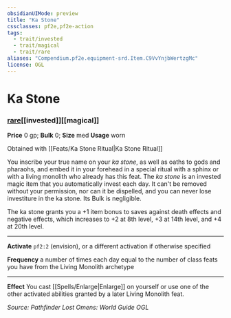 ```yaml
---
obsidianUIMode: preview
title: "Ka Stone"
cssclasses: pf2e,pf2e-action
tags:
  - trait/invested
  - trait/magical
  - trait/rare
aliases: "Compendium.pf2e.equipment-srd.Item.C9VvYnjbWertzgMc"
license: OGL
---
```

# Ka Stone

### [rare](rare "Rare Rarity Trait")[[invested]][[magical]]


**Price** 0 gp; 
**Bulk** 0; **Size** med
**Usage** worn

Obtained with [[Feats/Ka Stone Ritual|Ka Stone Ritual]]

You inscribe your true name on your _ka stone_, as well as oaths to gods and pharaohs, and embed it in your forehead in a special ritual with a sphinx or with a living monolith who already has this feat. The _ka stone_ is an invested magic item that you automatically invest each day. It can't be removed without your permission, nor can it be dispelled, and you can never lose investiture in the ka stone. Its Bulk is negligible.

The ka stone grants you a +1 item bonus to saves against death effects and negative effects, which increases to +2 at 8th level, +3 at 14th level, and +4 at 20th level.

* * *

**Activate** `pf2:2` (envision), or a different activation if otherwise specified

**Frequency** a number of times each day equal to the number of class feats you have from the Living Monolith archetype

* * *

**Effect** You cast [[Spells/Enlarge|Enlarge]] on yourself or use one of the other activated abilities granted by a later Living Monolith feat.

*Source: Pathfinder Lost Omens: World Guide*
*OGL*